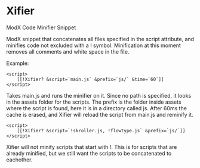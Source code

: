 Xifier
======

ModX Code Minifier Snippet

ModX snippet that concatenates all files specified in the script attribute, and minifies code not excluded with a ! symbol. Minification at this moment removes all comments and white space in the file.


Example:

	<script>
		[[!Xifier? &script=`main.js` &prefix=`js/` &time=`60`]]
	</script>
	
Takes main.js and runs the minifier on it. Since no path is specified, it looks in the assets folder for the scripts. 
The prefix is the folder inside assets where the script is found, here it is in a directory called js. After 60ms the 
cache is erased, and Xifier will reload the script from main.js and reminify it.


	<script>
		[[!Xifier? &script=`!skroller.js, !flowtype.js` &prefix=`js/`]]
	</script>

Xifier will not minify scripts that start with !. This is for scripts that are already minified, but we still want the
scripts to be concatenated to eachother.
